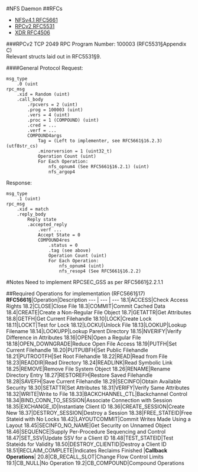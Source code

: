 #NFS Daemon
##RFCs
- [NFSv4.1 RFC5661](https://tools.ietf.org/html/rfc5661)
- [RPCv2 RFC5531](https://tools.ietf.org/html/rfc5531)
- [XDR RFC4506](https://tools.ietf.org/html/rfc4506)

###RPCv2
TCP 2049
RPC Program Number: 100003 (RFC5531§Appendix C)  
Relevant structs laid out in RFC5531§9.

####General Protocol
Request:

```
msg_type
    .0 (uint
rpc_msg
    .xid = Random (uint)
    .call_body
        .rpcvers = 2 (uint)
        .prog = 100003 (uint)
        .vers = 4 (uint)
        .proc = 1 (COMPOUND) (uint)
        .cred = ...
        .verf = ...
        COMPOUND4args
            Tag = (Left to implementer, see RFC5661§16.2.3) (utf8str_cs)
            .minorversion = 1 (uint32_t)
            Operation Count (uint)
            For Each Operation:
                nfs_opnum4 (See RFC5661§16.2.1) (uint)
                nfs_argop4
```


Response:

```
msg_type
    .1 (uint)
rpc_msg
    .xid = match
    .reply_body
        Reply state
        .accepted_reply
            .verf ...
            Accept State = 0
            COMPOUND4res
                .status = 0
                .tag (see above)
                Operation Count (uint)
                For Each Operation:
                    nfs_opnum4 (uint)
                    nfs_resop4 (See RFC5661§16.2.2)
```

#Notes
Need to implement RPCSEC_GSS as per RFC5661§2.2.1.1





##Required Operations for implementation (RFC5661§17)
**RFC5661§**|Operation|Description
--- | --- | ---
18.1|ACCESS|Check Access Rights
18.2|CLOSE|Close File
18.3|COMMIT|Commit Cached Data
18.4|CREATE|Create a Non-Regular File Object
18.7|GETATTR|Get Attributes
18.8|GETFH|Get Current Filehandle
18.10|LOCK|Create Lock
18.11|LOCKT|Test for Lock
18.12|LOCKU|Unlock File
18.13|LOOKUP|Lookup Filename
18.14|LOOKUPP|Lookup Parent Directory
18.15|NVERIFY|Verify Difference in Attributes
18.16|OPEN|Open a Regular File
18.18|OPEN_DOWNGRADE|Reduce Open File Access
18.19|PUTFH|Set Current Filehandle
18.20|PUTPUBFH|Set Public Filehandle
18.21|PUTROOTFH|Set Root Filehandle
18.22|READ|Read from File
18.23|READDIR|Read Directory
18.24|READLINK|Read Symbolic Link
18.25|REMOVE|Remove File System Object
18.26|RENAME|Rename Directory Entry
18.27|RESTOREFH|Restore Saved Filehandle
18.28|SAVEFH|Save Current Filehandle
18.29|SECINFO|Obtain Available Security
18.30|SETATTR|Set Attributes
18.31|VERIFY|Verify Same Attributes
18.32|WRITE|Write to File
18.33|BACKCHANNEL_CTL|Backchannel Control
18.34|BIND_CONN_TO_SESSION|Associate Connection with Session
18.35|EXCHANGE_ID|Instantiate Client ID
18.36|CREATE_SESSION|Create New
18.37|DESTROY_SESSION|Destroy a Session
18.38|FREE_STATEID|Free Stateid with No Locks
18.42|LAYOUTCOMMIT|Commit Writes Made Using a Layout
18.45|SECINFO_NO_NAME|Get Security on Unnamed Object
18.46|SEQUENCE|Supply Per-Procedure Sequencing and Control
18.47|SET_SSV|Update SSV for a Client ID
18.48|TEST_STATEID|Test Stateids for Validity
18.50|DESTROY_CLIENTID|Destroy a Client ID
18.51|RECLAIM_COMPLETE|Indicates Reclaims Finished
|**Callback Operations**|
20.8|CB_RECALL_SLOT|Change Flow Control Limits
19.1|CB_NULL|No Operation
19.2|CB_COMPOUND|Compound Operations
